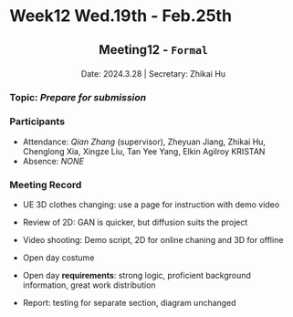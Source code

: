 # Week12 Wed.19th - Feb.25th

## <p align="center">Meeting12 - `Formal`</p>

<p align="center">
Date: 2024.3.28 | Secretary: Zhikai Hu
</p>

### Topic: *Prepare for submission*

### Participants

* Attendance:
*Qian Zhang* (supervisor), Zheyuan Jiang,  Zhikai Hu, Chenglong Xia, Xingze Liu, Tan Yee Yang, Elkin Agilroy KRISTAN
* Absence: *NONE*

### Meeting Record

* UE 3D clothes changing: use a page for instruction with demo video
* Review of 2D: GAN is quicker, but diffusion suits the project

* Video shooting: Demo script, 2D for online chaning and 3D for offline
* Open day costume
* Open day **requirements**: strong logic, proficient background information, great work distribution
* Report: testing for separate section, diagram unchanged